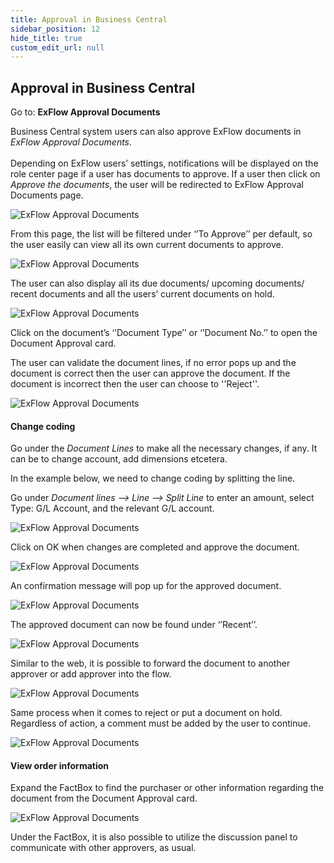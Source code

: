 ```yaml
---
title: Approval in Business Central
sidebar_position: 12
hide_title: true
custom_edit_url: null
---
```

## Approval in Business Central
Go to: **ExFlow Approval Documents** <br/>

Business Central system users can also approve ExFlow documents in *ExFlow Approval Documents*. <br/><br/>
Depending on ExFlow users’ settings, notifications will be displayed on the role center page if a user has documents to approve. If a user then click on  *Approve the documents*, the user will be redirected to ExFlow Approval Documents page.
 
![ExFlow Approval Documents](@site/static/img/media/approval-documents-001.png) 

From this page, the list will be filtered under ‘’To Approve’’ per default, so the user easily can view all its own current documents to approve. 
 
![ExFlow Approval Documents](@site/static/img/media/approval-documents-002.png) 

The user can also display all its due documents/ upcoming documents/ recent documents and all the users’ current documents on hold.  
 
![ExFlow Approval Documents](@site/static/img/media/approval-documents-003.png) 

Click on the document’s ‘’Document Type’’ or ‘’Document No.’’ to open the Document Approval card. 

The user can validate the document lines, if no error pops up and the document is correct then the user can approve the document. If the document is incorrect then the user can choose to ''Reject''.
 
![ExFlow Approval Documents](@site/static/img/media/approval-documents-004.png) 


#### Change coding 

Go under the *Document Lines* to make all the necessary changes, if any. It can be to change account, add dimensions etcetera. 

In the example below, we need to change coding by splitting the line. 

Go under *Document lines --> Line --> Split Line*  to enter an amount, select Type: G/L Account, and the relevant G/L account. 
 
![ExFlow Approval Documents](@site/static/img/media/approval-documents-005.png) 

Click on OK when changes are completed and approve the document.
 
![ExFlow Approval Documents](@site/static/img/media/approval-documents-006.png) 

An confirmation message will pop up for the approved document.
 
![ExFlow Approval Documents](@site/static/img/media/approval-documents-007.png) 

The approved document can now be found under ‘’Recent’’.
 
![ExFlow Approval Documents](@site/static/img/media/approval-documents-008.png) 

Similar to the web, it is possible to forward the document to another approver or add approver into the flow.
 
![ExFlow Approval Documents](@site/static/img/media/approval-documents-009.png) 

Same process when it comes to reject or put a document on hold. Regardless of action, a comment must be added by the user to continue. 
 
![ExFlow Approval Documents](@site/static/img/media/approval-documents-012.png) 

#### View order information 
Expand the FactBox to find the purchaser or other information regarding the document from the Document Approval card.
 
![ExFlow Approval Documents](@site/static/img/media/approval-documents-013.png) 

Under the FactBox, it is also possible to utilize the discussion panel to communicate with other approvers, as usual.




 
